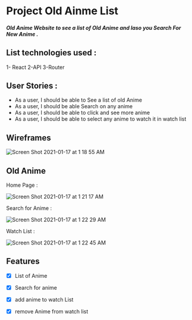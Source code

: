 # Project Old Ainme List

##### Old Anime Website to see a list of Old Anime and laso you Search For New Anime .

## List technologies used :
1- React 
2-API
3-Router 


## User Stories : 


- As a user, I should be able to See a list of old Anime 
- As a user, I should be able Search on any anime 
- As a user, I should be able to click and see more anime 
- As a user, I should  be able to select any anime to watch it in watch list 

## Wireframes 


![Screen Shot 2021-01-17 at 1 18 55 AM](https://media.git.generalassemb.ly/user/33234/files/1195c780-5862-11eb-9125-ef560230e524)



## Old Anime 

Home Page :

![Screen Shot 2021-01-17 at 1 21 17 AM](https://media.git.generalassemb.ly/user/33234/files/56b9f980-5862-11eb-9722-92ac7822ce39)

Search  for Anime :


![Screen Shot 2021-01-17 at 1 22 29 AM](https://media.git.generalassemb.ly/user/33234/files/ac8ea180-5862-11eb-9940-6f48683c3b20)


Watch List :  

![Screen Shot 2021-01-17 at 1 22 45 AM](https://media.git.generalassemb.ly/user/33234/files/9c76c200-5862-11eb-9fd9-0549e361ecbc)


## Features 

- [x] List of Anime
- [x] Search for anime 
- [x] add anime to watch List 
- [x] remove Anime from watch list 

